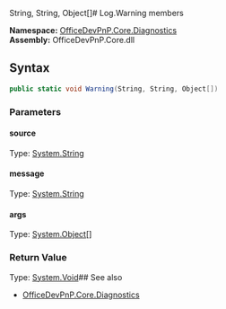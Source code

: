 String, String, Object[]# Log.Warning members
  

**Namespace:** [OfficeDevPnP.Core.Diagnostics](OfficeDevPnP.Core.Diagnostics.md)  
**Assembly:** OfficeDevPnP.Core.dll  
## Syntax
```C#
public static void Warning(String, String, Object[])
```
### Parameters
#### source
Type: [System.String](System.String.md) 
#### 
#### message
Type: [System.String](System.String.md) 
#### 
#### args
Type: [System.Object[]](System.Object[].md) 
#### 
### Return Value
Type: [System.Void](System.Void.md)## See also
- [OfficeDevPnP.Core.Diagnostics](OfficeDevPnP.Core.Diagnostics.md)
